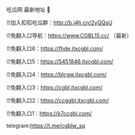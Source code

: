 吃瓜网 最新地址 👋 

⏰加入扣扣吃瓜群：http://b.j4h.cn/2yQQsU

⏰免翻入口导航：https://www.CGBL15.cc/  （最新）

⏰免翻入口6：https://fhde.jtxcgbl.com/

⏰免翻入口5：https://5451846.jtxcgbl.com/

⏰免翻入口4：https://blcgw.jtxcgbl.com/

⏰免翻入口3：https://cgbl.jtxcgbl.com/

⏰免翻入口2：https://ccggbl.jtxcgbl.com/

⏰免翻入口1：https://k7ccgbl.com/

telegram:https://t.me/cgblw_sq


